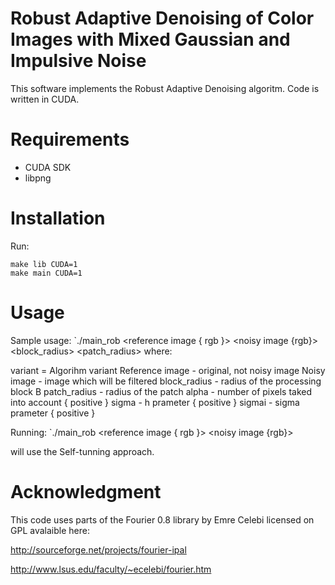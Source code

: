 # Robust Adaptive Denoising of Color Images with Mixed Gaussian and Impulsive Noise

This software implements the Robust Adaptive Denoising algoritm. Code is written in CUDA.

# Requirements
- CUDA SDK
- libpng

# Installation
Run:

```
make lib CUDA=1
make main CUDA=1
```

# Usage
Sample usage:
`./main_rob  <variant> <reference image { rgb }> <noisy image {rgb}> <block_radius> <patch_radius> <alpha> <h> <sigma> 
where:

variant = Algorihm variant
Reference image - original, not noisy image
Noisy image - image which will be filtered
block_radius - radius of the processing block B
patch_radius - radius of the patch
alpha - number of pixels taked into account { positive }
sigma - h prameter { positive }
sigmai - sigma prameter { positive }

Running:
`./main_rob  <variant> <reference image { rgb }> <noisy image {rgb}> 

will use the Self-tunning approach.


# Acknowledgment

This code uses parts of the Fourier 0.8 library by Emre Celebi licensed on GPL avalaible here:

http://sourceforge.net/projects/fourier-ipal

http://www.lsus.edu/faculty/~ecelebi/fourier.htm

